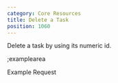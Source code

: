 ```yaml
---
category: Core Resources
title: Delete a Task
position: 1060
---
```


Delete a task by using its numeric id.

;examplearea

Example Request

<RequestExample url="https://mapi.storyblok.com/v1/spaces/606/tasks/124" httpMethod="DELETE"></RequestExample>